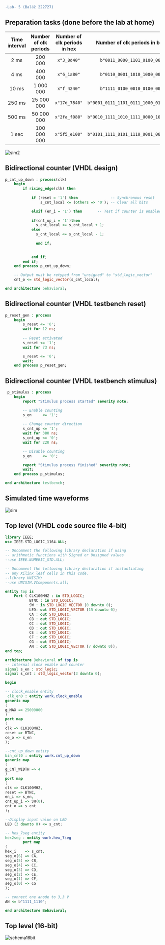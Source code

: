 ```diff
-Lab- 5 (Baláž 222727)
```


## Preparation tasks (done before the lab at home)

| **Time interval** | **Number of clk periods** | **Number of clk periods in hex** | **Number of clk periods in binary** |
| :-: | :-: | :-: | :-: |
| 2&nbsp;ms | 200 000 | `x"3_0d40"` | `b"0011_0000_1101_0100_0000"` |
| 4&nbsp;ms | 400 000 | `x"6_1a80"` | `b"0110_0001_1010_1000_0000"` |
| 10&nbsp;ms|1 000 000 | `x"f_4240"` | `b"1111_0100_0010_0100_0000"` |
| 250&nbsp;ms |25 000 000 | `x"17d_7840"` | `b"0001_0111_1101_0111_1000_0100_0000"` |
| 500&nbsp;ms |50 000 000 | `x"2fa_f080"` | `b"0010_1111_1010_1111_0000_1000_0000"` |
| 1&nbsp;sec | 100 000 000 | `x"5f5_e100"` | `b"0101_1111_0101_1110_0001_0000_0000"` |

![sim2](Images/n4r.png)

## Bidirectional counter (VHDL design)
```vhdl
p_cnt_up_down : process(clk)
    begin
        if rising_edge(clk) then
        
            if (reset = '1') then               -- Synchronous reset
                s_cnt_local <= (others => '0'); -- Clear all bits

            elsif (en_i = '1') then       -- Test if counter is enabled
            
            if(cnt_up_i = '1')then
              s_cnt_local <= s_cnt_local + 1;
            else 
              s_cnt_local <= s_cnt_local - 1;
              
              end if;
      

            end if;
        end if;
    end process p_cnt_up_down;

    -- Output must be retyped from "unsigned" to "std_logic_vector"
    cnt_o <= std_logic_vector(s_cnt_local);

end architecture behavioral;
```


## Bidirectional counter (VHDL testbench reset)
```vhdl
p_reset_gen : process
    begin
        s_reset <= '0';
        wait for 12 ns;
        
        -- Reset activated
        s_reset <= '1';
        wait for 73 ns;

        s_reset <= '0';
        wait;
    end process p_reset_gen;
```
## Bidirectional counter (VHDL testbench stimulus)
```vhdl
 p_stimulus : process
    begin
        report "Stimulus process started" severity note;

        -- Enable counting
        s_en     <= '1';
        
        -- Change counter direction
        s_cnt_up <= '1';
        wait for 380 ns;
        s_cnt_up <= '0';
        wait for 220 ns;

        -- Disable counting
        s_en     <= '0';

        report "Stimulus process finished" severity note;
        wait;
    end process p_stimulus;

end architecture testbench;
```
## Simulated time waveforms


![sim](Images/simulacia.PNG)

## Top level (VHDL code source file 4-bit)
```vhdl
library IEEE;
use IEEE.STD_LOGIC_1164.ALL;

-- Uncomment the following library declaration if using
-- arithmetic functions with Signed or Unsigned values
--use IEEE.NUMERIC_STD.ALL;

-- Uncomment the following library declaration if instantiating
-- any Xilinx leaf cells in this code.
--library UNISIM;
--use UNISIM.VComponents.all;

entity top is
    Port ( CLK100MHZ : in STD_LOGIC;
           BTNC : in STD_LOGIC;
           SW : in STD_LOGIC_VECTOR (0 downto 0);
           LED: out STD_LOGIC_VECTOR (15 downto 0);
           CA : out STD_LOGIC;
           CB : out STD_LOGIC;
           CC : out STD_LOGIC;
           CD : out STD_LOGIC;
           CE : out STD_LOGIC;
           CF : out STD_LOGIC;
           CG : out STD_LOGIC;
           AN : out STD_LOGIC_VECTOR (7 downto 0));
end top;

architecture Behavioral of top is
-- internal clock enable and counter 
signal s_en : std_logic;
signal s_cnt : std_logic_vector(3 downto 0);

begin

-- clock_enable entity
 clk_en0 : entity work.clock_enable
generic map
(
g_MAX => 25000000
)
port map
(
clk => CLK100MHZ,
reset => BTNC,
ce_o => s_en
);

--cnt_up_down entity
bin_cnt0 : entity work.cnt_up_down 
generic map
(
g_CNT_WIDTH => 4
)
port map
(
clk => CLK100MHZ,
reset => BTNC,
en_i => s_en,
cnt_up_i => SW(0),
cnt_o => s_cnt
);

--Display input value on LED
LED (3 downto 0) <= s_cnt;

-- hex_7seg entity
hex2seg : entity work.hex_7seg
        port map
(
hex_i    => s_cnt,
seg_o(6) => CA,
seg_o(5) => CB,
seg_o(4) => CC,
seg_o(3) => CD,
seg_o(2) => CE,
seg_o(1) => CF,
seg_o(0) => CG
);

-- connect one anode to 3,3 V
AN <= b"1111_1110";

end architecture Behavioral;

```
## Top level (16-bit)
![schema16bit](Images/s1.png)